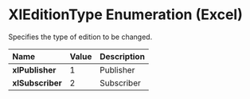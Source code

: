 
# XlEditionType Enumeration (Excel)

Specifies the type of edition to be changed.



|**Name**|**Value**|**Description**|
|:-----|:-----|:-----|
| **xlPublisher**|1|Publisher|
| **xlSubscriber**|2|Subscriber|
